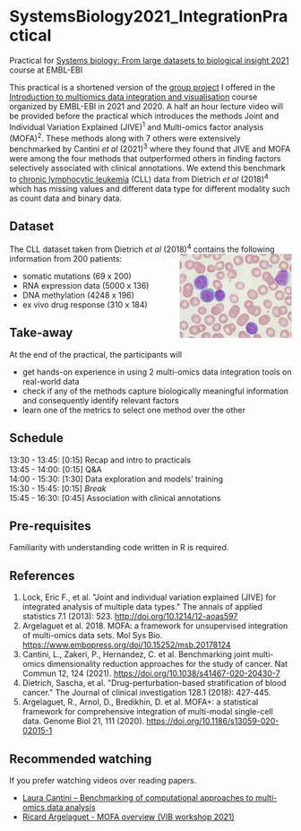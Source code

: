 # SystemsBiology2021_IntegrationPractical
Practical for [Systems biology: From large datasets to biological insight 2021](https://www.ebi.ac.uk/training/events/systems-biology-large-datasets-biological-insight/) course at EMBL-EBI

This practical is a shortened version of the [group project](https://github.com/Manikgarg/MultiOmicsDataIntegrationCourse2021) I offered in the [Introduction to multiomics data integration and visualisation](https://www.ebi.ac.uk/training/events/introduction-multiomics-data-integration-and-visualisation-0/) course organized by EMBL-EBI in 2021 and 2020. A half an hour lecture video will be provided before the practical which introduces the methods Joint and Individual Variation Explained (JIVE)<sup>1</sup> and Multi-omics factor analysis (MOFA)<sup>2</sup>. These methods along with 7 others were extensively benchmarked by Cantini *et al* (2021)<sup>3</sup> where they found that JIVE and MOFA were among the four methods that outperformed others in finding factors selectively associated with clinical annotations. We extend this benchmark to [chronic lymphocytic leukemia](https://en.wikipedia.org/wiki/Chronic_lymphocytic_leukemia) (CLL) data from Dietrich *et al* (2018)<sup>4</sup> which has missing values and different data type for different modality such as count data and binary data. 


## Dataset

The CLL dataset taken from Dietrich *et al* (2018)<sup>4</sup> contains the following information from 200 patients:
<img align="right" width="200" height="150" src="./image/Chronic_lymphocytic_leukemia.jpg">
- somatic mutations (69 x 200)
- RNA expression data (5000 x 136)
- DNA methylation (4248 x 196)
- ex vivo drug response (310 x 184)

## Take-away

At the end of the practical, the participants will

* get hands-on experience in using 2 multi-omics data integration tools on real-world data
* check if any of the methods capture biologically meaningful information and consequently identify relevant factors
* learn one of the metrics to select one method over the other

## Schedule

13:30 - 13:45: [0:15] Recap and intro to practicals\
13:45 - 14:00: [0:15] Q&A\
14:00 - 15:30: [1:30] Data exploration and models’ training\
15:30 - 15:45: [0:15] *Break*\
15:45 - 16:30: [0:45] Association with clinical annotations

## Pre-requisites
Familiarity with understanding code written in R is required.

## References

1. Lock, Eric F., et al. "Joint and individual variation explained (JIVE) for integrated analysis of multiple data types." The annals of applied statistics 7.1 (2013): 523. http://doi.org/10.1214/12-aoas597
2. Argelaguet et al. 2018. MOFA: a framework for unsupervised integration of multi-omics data sets. Mol Sys Bio. https://www.embopress.org/doi/10.15252/msb.20178124
3. Cantini, L., Zakeri, P., Hernandez, C. et al. Benchmarking joint multi-omics dimensionality reduction approaches for the study of cancer. Nat Commun 12, 124 (2021). https://doi.org/10.1038/s41467-020-20430-7
4. Dietrich, Sascha, et al. "Drug-perturbation-based stratification of blood cancer." The Journal of clinical investigation 128.1 (2018): 427-445.
5. Argelaguet, R., Arnol, D., Bredikhin, D. et al. MOFA+: a statistical framework for comprehensive integration of multi-modal single-cell data. Genome Biol 21, 111 (2020). https://doi.org/10.1186/s13059-020-02015-1

## Recommended watching

If you prefer watching videos over reading papers.

* [Laura Cantini – Benchmarking of computational approaches to multi-omics data analysis](https://network.febs.org/videos/talk2_laura-cantini)
* [Ricard Argelaguet - MOFA overview (VIB workshop 2021)](https://www.youtube.com/watch?v=_BfHeZ0s2i0)


